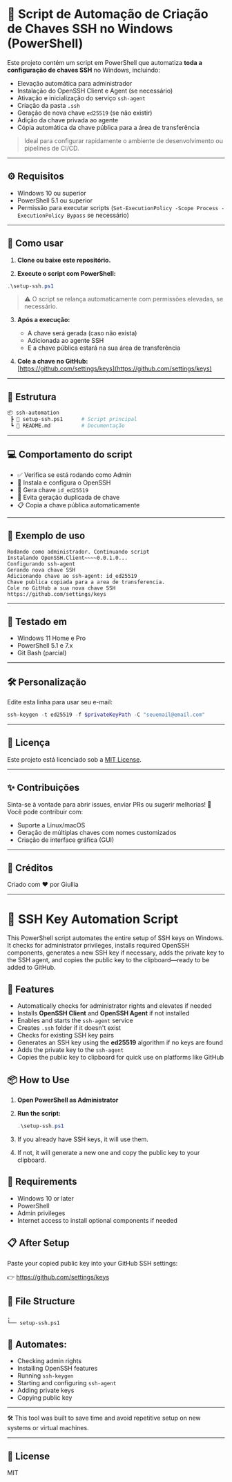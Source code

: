 
# 🔐 Script de Automação de Criação de Chaves SSH no Windows (PowerShell)

Este projeto contém um script em PowerShell que automatiza **toda a configuração de chaves SSH** no Windows, incluindo:

- Elevação automática para administrador  
- Instalação do OpenSSH Client e Agent (se necessário)  
- Ativação e inicialização do serviço `ssh-agent`  
- Criação da pasta `.ssh`  
- Geração de nova chave `ed25519` (se não existir)  
- Adição da chave privada ao agente  
- Cópia automática da chave pública para a área de transferência  

> Ideal para configurar rapidamente o ambiente de desenvolvimento ou pipelines de CI/CD.

---

## ⚙️ Requisitos

- Windows 10 ou superior  
- PowerShell 5.1 ou superior  
- Permissão para executar scripts (`Set-ExecutionPolicy -Scope Process -ExecutionPolicy Bypass` se necessário)

---

## 🚀 Como usar

1. **Clone ou baixe este repositório.**

2. **Execute o script com PowerShell:**

```powershell
.\setup-ssh.ps1
```

> ⚠️ O script se relança automaticamente com permissões elevadas, se necessário.

3. **Após a execução:**
   - A chave será gerada (caso não exista)
   - Adicionada ao agente SSH
   - E a chave pública estará na sua área de transferência

4. **Cole a chave no GitHub:**  
   [https://github.com/settings/keys](https://github.com/settings/keys)

---

## 📁 Estrutura

```bash
📦 ssh-automation
 ┣ 📄 setup-ssh.ps1      # Script principal
 ┗ 📄 README.md          # Documentação
```

---

## 💻 Comportamento do script

- ✅ Verifica se está rodando como Admin  
- 🧰 Instala e configura o OpenSSH  
- 🔐 Gera chave `id_ed25519`  
- 🧠 Evita geração duplicada de chave  
- 📋 Copia a chave pública automaticamente

---

## 📌 Exemplo de uso

```text
Rodando como administrador. Continuando script
Instalando OpenSSH.Client~~~~0.0.1.0...
Configurando ssh-agent
Gerando nova chave SSH
Adicionando chave ao ssh-agent: id_ed25519
Chave publica copiada para a area de transferencia.
Cole no GitHub a sua nova chave SSH
https://github.com/settings/keys
```

---

## 🧪 Testado em

- Windows 11 Home e Pro  
- PowerShell 5.1 e 7.x  
- Git Bash (parcial)

---

## 🛠️ Personalização

Edite esta linha para usar seu e-mail:

```powershell
ssh-keygen -t ed25519 -f $privateKeyPath -C "seuemail@email.com"
```

---

## 📄 Licença

Este projeto está licenciado sob a [MIT License](LICENSE).

---

## ✨ Contribuições

Sinta-se à vontade para abrir issues, enviar PRs ou sugerir melhorias! 🚀  
Você pode contribuir com:

- Suporte a Linux/macOS  
- Geração de múltiplas chaves com nomes customizados  
- Criação de interface gráfica (GUI)

---

## 🤝 Créditos

Criado com ❤️ por Giullia


---

# 🔐 SSH Key Automation Script

This PowerShell script automates the entire setup of SSH keys on Windows. It checks for administrator privileges, installs required OpenSSH components, generates a new SSH key if necessary, adds the private key to the SSH agent, and copies the public key to the clipboard—ready to be added to GitHub.

## 🚀 Features

- Automatically checks for administrator rights and elevates if needed
- Installs **OpenSSH Client** and **OpenSSH Agent** if not installed
- Enables and starts the `ssh-agent` service
- Creates `.ssh` folder if it doesn't exist
- Checks for existing SSH key pairs
- Generates an SSH key using the **ed25519** algorithm if no keys are found
- Adds the private key to the `ssh-agent`
- Copies the public key to clipboard for quick use on platforms like GitHub

## 📦 How to Use

1. **Open PowerShell as Administrator**
2. **Run the script:**

   ```powershell
   .\setup-ssh.ps1
   ```

3. If you already have SSH keys, it will use them.
4. If not, it will generate a new one and copy the public key to your clipboard.

## 🔧 Requirements

- Windows 10 or later
- PowerShell
- Admin privileges
- Internet access to install optional components if needed

## 📋 After Setup

Paste your copied public key into your GitHub SSH settings:

👉 https://github.com/settings/keys

## 📁 File Structure

```text
.
└── setup-ssh.ps1
```

## 🤖 Automates:

- Checking admin rights
- Installing OpenSSH features
- Running `ssh-keygen`
- Starting and configuring `ssh-agent`
- Adding private keys
- Copying public key

---

🛠 This tool was built to save time and avoid repetitive setup on new systems or virtual machines.

---

## 📜 License

MIT

